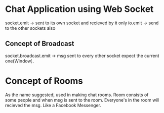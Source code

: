 # Chat Application using Web Socket
socket.emit -> sent to its own socket and recieved by it only
io.emit -> send to the other sockets also

## Concept of Broadcast
socket.broadcast.emit -> msg sent to every other socket expect the current one(Window).

# Concept of Rooms
As the name suggested, used in making chat rooms. Room consists of some people and when msg is sent to the room. Everyone's in the room will recieved the msg.
Like a Facebook Messenger.

